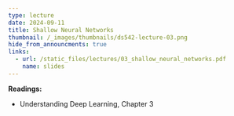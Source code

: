 ```yaml
---
type: lecture
date: 2024-09-11
title: Shallow Neural Networks
thumbnail: /_images/thumbnails/ds542-lecture-03.png
hide_from_announcments: true
links:
  - url: /static_files/lectures/03_shallow_neural_networks.pdf
    name: slides
---
```

**Readings:**
- Understanding Deep Learning, Chapter 3

